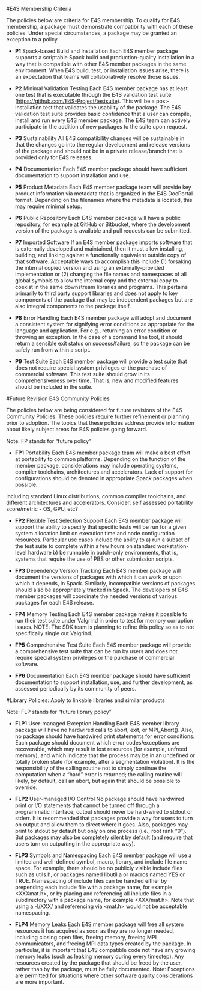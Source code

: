 #E4S Membership Criteria

The policies below are criteria for E4S membership. To qualify for E4S membership, a package must demonstrate compatibility with each of these policies. Under special circumstances, a package may be granted an exception to a policy.

- **P1** Spack-based Build and Installation Each E4S member package supports a scriptable Spack build and production-quality installation in a way that is compatible with other E4S member packages in the same environment. When E4S build, test, or installation issues arise, there is an expectation that teams will collaboratively resolve those issues.

- **P2** Minimal Validation Testing Each E4S member package has at least one test that is executable through the E4S validation test suite (https://github.com/E4S-Project/testsuite). This will be a post-installation test that validates the usability of the package. The E4S validation test suite provides basic confidence that a user can compile, install and run every E4S member package. The E4S team can actively participate in the addition of new packages to the suite upon request.

- **P3** Sustainability All E4S compatibility changes will be sustainable in that the changes go into the regular development and release versions of the package and should not be in a private release/branch that is provided only for E4S releases.

- **P4** Documentation Each E4S member package should have sufficient documentation to support installation and use.

- **P5** Product Metadata Each E4S member package team will provide key product information via metadata that is organized in the E4S DocPortal format. Depending on the filenames where the metadata is located, this may require minimal setup.

- **P6** Public Repository Each E4S member package will have a public repository, for example at GitHub or Bitbucket, where the development version of the package is available and pull requests can be submitted.

- **P7** Imported Software If an E4S member package imports software that is externally developed and maintained, then it must allow installing, building, and linking against a functionally equivalent outside copy of that software. Acceptable ways to accomplish this include (1) forsaking the internal copied version and using an externally-provided implementation or (2) changing the file names and namespaces of all global symbols to allow the internal copy and the external copy to coexist in the same downstream libraries and programs. This pertains primarily to third party support libraries and does not apply to key components of the package that may be independent packages but are also integral components to the package itself.

- **P8** Error Handling Each E4S member package will adopt and document a consistent system for signifying error conditions as appropriate for the language and application. For e.g., returning an error condition or throwing an exception. In the case of a command line tool, it should return a sensible exit status on success/failure, so the package can be safely run from within a script.

- **P9** Test Suite Each E4S member package will provide a test suite that does not require special system privileges or the purchase of commercial software. This test suite should grow in its comprehensiveness over time. That is, new and modified features should be included in the suite.

#Future Revision E4S Community Policies

The policies below are being considered for future revisions of the E4S Community Policies. These policies require further refinement or planning prior to adoption. The topics that these policies address provide information about likely subject areas for E4S policies going forward.

Note: FP stands for “future policy”

- **FP1** Portability Each E4S member package team will make a best effort at portability to common platforms. Depending on the function of the member package, considerations may include operating systems, compiler toolchains, architectures and accelerators. Lack of support for configurations should be denoted in appropriate Spack packages when possible.

including standard Linux distributions, common compiler toolchains, and different architectures and accelerators. Consider: self assessed portability score/metric - OS, GPU, etc?

- **FP2** Flexible Test Selection Support Each E4S member package will support the ability to specify that specific tests will be run for a given system allocation limit on execution time and node configuration resources. Particular use cases include the ability to a) run a subset of the test suite to complete within a few hours on standard workstation-level hardware b) be runnable in batch-only environments, that is, systems that require the use of PBS or other submission scripts.

- **FP3** Dependency Version Tracking Each E4S member package will document the versions of packages with which it can work or upon which it depends, in Spack. Similarly, incompatible versions of packages should also be appropriately tracked in Spack. The developers of E4S member packages will coordinate the needed versions of various packages for each E4S release.

- **FP4** Memory Testing Each E4S member package makes it possible to run their test suite under Valgrind in order to test for memory corruption issues. NOTE: The SDK team is planning to refine this policy so as to not specifically single out Valgrind.

- **FP5** Comprehensive Test Suite Each E4S member package will provide a comprehensive test suite that can be run by users and does not require special system privileges or the purchase of commercial software.

- **FP6** Documentation Each E4S member package should have sufficient documentation to support installation, use, and further development, as assessed periodically by its community of peers.

#Library Policies: Apply to linkable libraries and similar products

Note: FLP stands for “future library policy”

- **FLP1** User-managed Exception Handling Each E4S member library package will have no hardwired calls to abort, exit, or MPI_Abort(). Also, no package should have hardwired print statements for error conditions. Each package should document which error codes/exceptions are recoverable, which may result in lost resources (for example, unfreed memory), and which indicate that the process may be in an undefined or totally broken state (for example, after a segmentation violation). It is the responsibility of the calling routine not to simply continue the computation when a “hard” error is returned; the calling routine will likely, by default, call an abort, but again that should be possible to override.

- **FLP2** User-managed I/O Control No package should have hardwired print or I/O statements that cannot be turned off through a programmatic interface; output should never be hard-wired to stdout or stderr. It is recommended that packages provide a way for users to turn on output and allow them to direct where it goes. Also, packages may print to stdout by default but only on one process (i.e., root rank “0”). But packages may also be completely silent by default (and require that users turn on outputting in the appropriate way).

- **FLP3** Symbols and Namespacing Each E4S member package will use a limited and well-defined symbol, macro, library, and include file name space. For example, there should be no publicly visible include files such as utils.h, or packages named libutil.a or macros named YES or TRUE. Namespacing of include files can be handled either by prepending each include file with a package name, for example <XXXmat.h>, or by placing and referencing all include files in a subdirectory with a package name, for example <XXX/mat.h>. Note that using a -I/XXX/ and referencing via <mat.h> would not be acceptable namespacing.

- **FLP4** Memory Leaks Each E4S member package will free all system resources it has acquired as soon as they are no longer needed, including closing open files, freeing memory, freeing MPI communicators, and freeing MPI data types created by the package. In particular, it is important that E4S compatible code not have any growing memory leaks (such as leaking memory during every timestep). Any resources created by the package that should be freed by the user, rather than by the package, must be fully documented. Note: Exceptions are permitted for situations where other software quality considerations are more important. 
